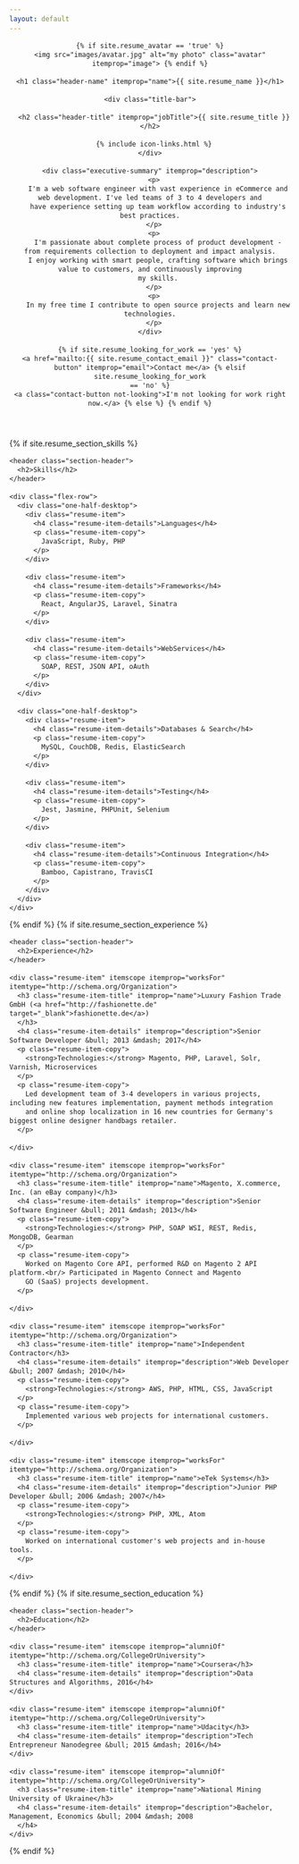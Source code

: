 ```yaml
---
layout: default
---
```


<div class="wrapper" itemscope itemtype="http://schema.org/Person">
  <header class="page-header">

    {% if site.resume_avatar == 'true' %}
    <img src="images/avatar.jpg" alt="my photo" class="avatar" itemprop="image"> {% endif %}

    <h1 class="header-name" itemprop="name">{{ site.resume_name }}</h1>

    <div class="title-bar">

      <h2 class="header-title" itemprop="jobTitle">{{ site.resume_title }}</h2>

      {% include icon-links.html %}
    </div>

    <div class="executive-summary" itemprop="description">
      <p>
        I'm a web software engineer with vast experience in eCommerce and web development. I've led teams of 3 to 4 developers and
        have experience setting up team workflow according to industry's best practices.
      </p>
      <p>
        I'm passionate about complete process of product development - from requirements collection to deployment and impact analysis.
        I enjoy working with smart people, crafting software which brings value to customers, and continuously improving
        my skills.
      </p>
      <p>
        In my free time I contribute to open source projects and learn new technologies.
      </p>
    </div>

    {% if site.resume_looking_for_work == 'yes' %}
    <a href="mailto:{{ site.resume_contact_email }}" class="contact-button" itemprop="email">Contact me</a> {% elsif site.resume_looking_for_work
    == 'no' %}
    <a class="contact-button not-looking">I'm not looking for work right now.</a> {% else %} {% endif %}

  </header>


  {% if site.resume_section_skills %}
  <!-- begin Skills -->
  <section class="content-section">

    <header class="section-header">
      <h2>Skills</h2>
    </header>

    <div class="flex-row">
      <div class="one-half-desktop">
        <div class="resume-item">
          <h4 class="resume-item-details">Languages</h4>
          <p class="resume-item-copy">
            JavaScript, Ruby, PHP
          </p>
        </div>

        <div class="resume-item">
          <h4 class="resume-item-details">Frameworks</h4>
          <p class="resume-item-copy">
            React, AngularJS, Laravel, Sinatra
          </p>
        </div>

        <div class="resume-item">
          <h4 class="resume-item-details">WebServices</h4>
          <p class="resume-item-copy">
            SOAP, REST, JSON API, oAuth
          </p>
        </div>
      </div>

      <div class="one-half-desktop">
        <div class="resume-item">
          <h4 class="resume-item-details">Databases & Search</h4>
          <p class="resume-item-copy">
            MySQL, CouchDB, Redis, ElasticSearch
          </p>
        </div>

        <div class="resume-item">
          <h4 class="resume-item-details">Testing</h4>
          <p class="resume-item-copy">
            Jest, Jasmine, PHPUnit, Selenium
          </p>
        </div>

        <div class="resume-item">
          <h4 class="resume-item-details">Continuous Integration</h4>
          <p class="resume-item-copy">
            Bamboo, Capistrano, TravisCI
          </p>
        </div>
      </div>
    </div>

  </section>
  <!-- end Skills -->
  {% endif %} {% if site.resume_section_experience %}
  <!-- begin Experience -->
  <section class="content-section">

    <header class="section-header">
      <h2>Experience</h2>
    </header>

    <div class="resume-item" itemscope itemprop="worksFor" itemtype="http://schema.org/Organization">
      <h3 class="resume-item-title" itemprop="name">Luxury Fashion Trade GmbH (<a href="http://fashionette.de" target="_blank">fashionette.de</a>)
      </h3>
      <h4 class="resume-item-details" itemprop="description">Senior Software Developer &bull; 2013 &mdash; 2017</h4>
      <p class="resume-item-copy">
        <strong>Technologies:</strong> Magento, PHP, Laravel, Solr, Varnish, Microservices
      </p>
      <p class="resume-item-copy">
        Led development team of 3-4 developers in various projects, including new features implementation, payment methods integration
        and online shop localization in 16 new countries for Germany's biggest online designer handbags retailer.
      </p>

    </div>

    <div class="resume-item" itemscope itemprop="worksFor" itemtype="http://schema.org/Organization">
      <h3 class="resume-item-title" itemprop="name">Magento, X.commerce, Inc. (an eBay company)</h3>
      <h4 class="resume-item-details" itemprop="description">Senior Software Engineer &bull; 2011 &mdash; 2013</h4>
      <p class="resume-item-copy">
        <strong>Technologies:</strong> PHP, SOAP WSI, REST, Redis, MongoDB, Gearman
      </p>
      <p class="resume-item-copy">
        Worked on Magento Core API, performed R&D on Magento 2 API platform.<br/> Participated in Magento Connect and Magento
        GO (SaaS) projects development.
      </p>

    </div>

    <div class="resume-item" itemscope itemprop="worksFor" itemtype="http://schema.org/Organization">
      <h3 class="resume-item-title" itemprop="name">Independent Contractor</h3>
      <h4 class="resume-item-details" itemprop="description">Web Developer &bull; 2007 &mdash; 2010</h4>
      <p class="resume-item-copy">
        <strong>Technologies:</strong> AWS, PHP, HTML, CSS, JavaScript
      </p>
      <p class="resume-item-copy">
        Implemented various web projects for international customers.
      </p>

    </div>

    <div class="resume-item" itemscope itemprop="worksFor" itemtype="http://schema.org/Organization">
      <h3 class="resume-item-title" itemprop="name">eTek Systems</h3>
      <h4 class="resume-item-details" itemprop="description">Junior PHP Developer &bull; 2006 &mdash; 2007</h4>
      <p class="resume-item-copy">
        <strong>Technologies:</strong> PHP, XML, Atom
      </p>
      <p class="resume-item-copy">
        Worked on international customer's web projects and in-house tools.
      </p>

    </div>

  </section>
  <!-- end Experience -->
  {% endif %} {% if site.resume_section_education %}
  <!-- begin Education -->
  <section class="content-section">

    <header class="section-header">
      <h2>Education</h2>
    </header>

    <div class="resume-item" itemscope itemprop="alumniOf" itemtype="http://schema.org/CollegeOrUniversity">
      <h3 class="resume-item-title" itemprop="name">Coursera</h3>
      <h4 class="resume-item-details" itemprop="description">Data Structures and Algorithms, 2016</h4>
    </div>

    <div class="resume-item" itemscope itemprop="alumniOf" itemtype="http://schema.org/CollegeOrUniversity">
      <h3 class="resume-item-title" itemprop="name">Udacity</h3>
      <h4 class="resume-item-details" itemprop="description">Tech Entrepreneur Nanodegree &bull; 2015 &mdash; 2016</h4>
    </div>

    <div class="resume-item" itemscope itemprop="alumniOf" itemtype="http://schema.org/CollegeOrUniversity">
      <h3 class="resume-item-title" itemprop="name">National Mining University of Ukraine</h3>
      <h4 class="resume-item-details" itemprop="description">Bachelor, Management, Economics &bull; 2004 &mdash; 2008
      </h4>
    </div>

  </section>
  <!-- end Education -->
  {% endif %}

</div>
